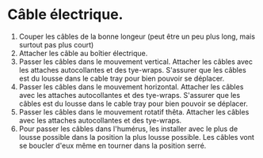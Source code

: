 # Câble électrique.

1. Couper les câbles de la bonne longeur (peut être un peu plus long, mais surtout pas plus court)
1. Attacher les câble au boîtier électrique.
1. Passer les câbles dans le mouvement vertical. Attacher les câbles avec les attaches autocollantes et des tye-wraps. S'assurer que les câbles est du lousse dans le cable tray pour bien pouvoir se déplacer.
1. Passer les câbles dans le mouvement horizontal. Attacher les câbles avec les attaches autocollantes et des tye-wraps. S'assurer que les câbles est du lousse dans le cable tray pour bien pouvoir se déplacer.
1. Passer les câbles dans le mouvement rotatif thêta. Attacher les câbles avec les attaches autocollantes et des tye-wraps.
1. Pour passer les câbles dans l'humérus, les installer avec le plus de lousse possible dans la position la plus lousse possible. Les câbles vont se boucler d'eux même en tourner dans la position serré.


